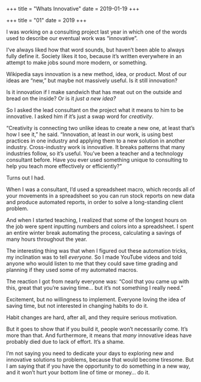 +++
title = "Whats Innovative"
date = 2019-01-19
+++

+++
title = "01"
date = 2019
+++

I was working on a consulting project last year in which one of the words used to describe our eventual work was “innovative”. 

I’ve always liked how that word sounds, but haven’t been able to always fully define it. Society likes it too, because it’s written everywhere in an attempt to make jobs sound more modern, or something. 

Wikipedia says innovation is a new method, idea, or product. Most of our ideas are “new,” but maybe not massively useful. Is it still innovation? 

Is it innovation if I make sandwich that has meat out on the outside and bread on the inside? Or is it _just a new idea?_

So I asked the lead consultant on the project what it means to him to be innovative. I asked him if it’s just a swap word for _creativity_.

“Creativity is connecting two unlike ideas to create a new one, at least that’s how I see it,” he said. “Innovation, at least in our work, is using best practices in one industry and applying them to a new solution in another industry. Cross-industry work is innovative. It breaks patterns that many industries follow, so it’s useful. You’ve been a teacher and a technology consultant before. Have you ever used something unique to consulting to help you teach more effectively or efficiently?”

Turns out I had. 

When I was a consultant, I’d used a spreadsheet macro, which records all of your movements in a spreadsheet so you can run stock reports on new data and produce automated reports, in order to solve a long-standing client problem.

And when I started teaching, I realized that some of the longest hours on the job were spent inputting numbers and colors into a spreadsheet. I spent an entire winter break automating the process, calculating a savings of many hours throughout the year.

The interesting thing was that when I figured out these automation tricks, my inclination was to tell _everyone._ So I made YouTube videos and told anyone who would listen to me that they could save time grading and planning if they used some of my automated macros.

The reaction I got from nearly everyone was: “Cool that you came up with this, great that you’re saving time… but it’s not something I really need.”

Excitement, but no willingness to implement. Everyone loving the idea of saving time, but not interested in changing habits to do it.

Habit changes are hard, after all, and they require serious motivation. 

But it goes to show that if you build it, people won’t necessarily come. It’s more than that. And furthermore, it means that _many_ innovative ideas have probably died due to lack of effort. It’s a shame.

I’m not saying you need to dedicate your days to exploring new and innovative solutions to problems, because that would become tiresome. But I am saying that if you have the opportunity to do something in a new way, and it won’t hurt your bottom line of time or money… do it.